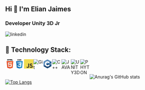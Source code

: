 ## Hi 👋 I'm Elian Jaimes
### Developer Unity 3D Jr
[<img align="left" alt="linkedin" src="https://img.shields.io/badge/LinkedIn-0077B5?style=for-the-badge&logo=linkedin&logoColor=white">][linkedin]

[linkedin]: https://www.linkedin.com/in/elianjaimes/
<br>
## 🎯 Technology Stack:
<img align="left" width="30px" alt="HTML5" src="https://raw.githubusercontent.com/github/explore/80688e429a7d4ef2fca1e82350fe8e3517d3494d/topics/html/html.png">
<img align="left" width="30px" alt="CSS" src="https://raw.githubusercontent.com/github/explore/80688e429a7d4ef2fca1e82350fe8e3517d3494d/topics/css/css.png">
<img align="left" width="30px" alt="JavaScript" src="https://raw.githubusercontent.com/github/explore/80688e429a7d4ef2fca1e82350fe8e3517d3494d/topics/javascript/javascript.png">
<img align="left" width="30px" alt="Git" src="https://avatars.githubusercontent.com/u/18133?s=200&v=4">
<img align="left" width="30px" alt="C++" src="https://raw.githubusercontent.com/github/explore/80688e429a7d4ef2fca1e82350fe8e3517d3494d/topics/cpp/cpp.png">
<img align="left" width="30px" alt="C++" src="https://seeklogo.com/images/C/c-sharp-c-logo-02F17714BA-seeklogo.com.png">
<img align="left" width="30px" alt="JAVA" src="https://icon-library.com/images/java-icon-png/java-icon-png-2.jpg">
<img align="left" width="30px" alt="UNITY3D" src="https://icon-library.com/images/unity-icon/unity-icon-5.jpg">
<img align="left" width="30px" alt="PHYTON" src="https://www.nicepng.com/png/full/416-4168821_overview-python-lenguaje-de-programacion.png">
<br>
<br>


![Anurag's GitHub stats](https://github-readme-stats.vercel.app/api?username=darkelian&theme=algolia&show_icons=true)
[![Top Langs](https://github-readme-stats.vercel.app/api/top-langs/?username=darkelian&layout=compact)](https://github.com/anuraghazra/github-readme-stats)
